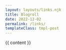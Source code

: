 ```yaml
---
layout: layouts/links.njk
title: Blogroll
date: 2022-12-02
permalink: /links/
templateClass: tmpl-post
---
```


{{ content }}
